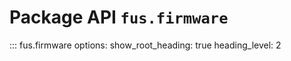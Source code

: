 # Package API `fus.firmware`

::: fus.firmware
    options:
      show_root_heading: true
      heading_level: 2
